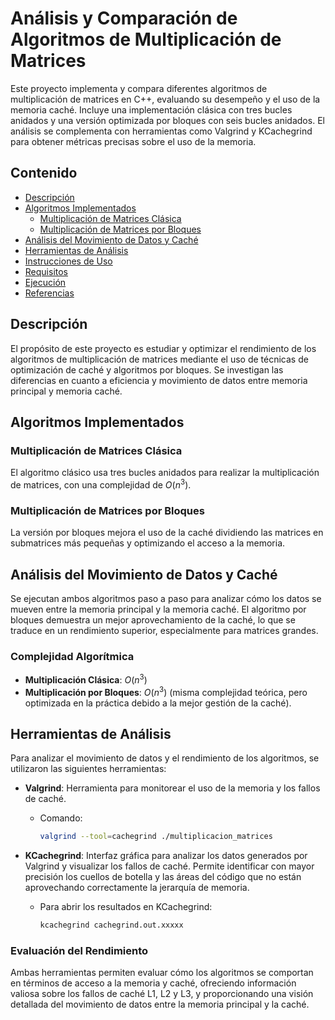 # Análisis y Comparación de Algoritmos de Multiplicación de Matrices

Este proyecto implementa y compara diferentes algoritmos de multiplicación de matrices en C++, evaluando su desempeño y el uso de la memoria caché. Incluye una implementación clásica con tres bucles anidados y una versión optimizada por bloques con seis bucles anidados. El análisis se complementa con herramientas como Valgrind y KCachegrind para obtener métricas precisas sobre el uso de la memoria.

## Contenido

- [Descripción](#descripción)
- [Algoritmos Implementados](#algoritmos-implementados)
  - [Multiplicación de Matrices Clásica](#multiplicación-de-matrices-clásica)
  - [Multiplicación de Matrices por Bloques](#multiplicación-de-matrices-por-bloques)
- [Análisis del Movimiento de Datos y Caché](#análisis-del-movimiento-de-datos-y-caché)
- [Herramientas de Análisis](#herramientas-de-análisis)
- [Instrucciones de Uso](#instrucciones-de-uso)
- [Requisitos](#requisitos)
- [Ejecución](#ejecución)
- [Referencias](#referencias)

## Descripción

El propósito de este proyecto es estudiar y optimizar el rendimiento de los algoritmos de multiplicación de matrices mediante el uso de técnicas de optimización de caché y algoritmos por bloques. Se investigan las diferencias en cuanto a eficiencia y movimiento de datos entre memoria principal y memoria caché.

## Algoritmos Implementados

### Multiplicación de Matrices Clásica
El algoritmo clásico usa tres bucles anidados para realizar la multiplicación de matrices, con una complejidad de $O(n^3)$.

### Multiplicación de Matrices por Bloques
La versión por bloques mejora el uso de la caché dividiendo las matrices en submatrices más pequeñas y optimizando el acceso a la memoria.
## Análisis del Movimiento de Datos y Caché

Se ejecutan ambos algoritmos paso a paso para analizar cómo los datos se mueven entre la memoria principal y la memoria caché. El algoritmo por bloques demuestra un mejor aprovechamiento de la caché, lo que se traduce en un rendimiento superior, especialmente para matrices grandes.

### Complejidad Algorítmica

- **Multiplicación Clásica**: $O(n^3)$
- **Multiplicación por Bloques**: $O(n^3)$ (misma complejidad teórica, pero optimizada en la práctica debido a la mejor gestión de la caché).

## Herramientas de Análisis

Para analizar el movimiento de datos y el rendimiento de los algoritmos, se utilizaron las siguientes herramientas:

- **Valgrind**: Herramienta para monitorear el uso de la memoria y los fallos de caché.
  - Comando: 
    ```bash
    valgrind --tool=cachegrind ./multiplicacion_matrices
    ```

- **KCachegrind**: Interfaz gráfica para analizar los datos generados por Valgrind y visualizar los fallos de caché. Permite identificar con mayor precisión los cuellos de botella y las áreas del código que no están aprovechando correctamente la jerarquía de memoria.

  - Para abrir los resultados en KCachegrind:
    ```bash
    kcachegrind cachegrind.out.xxxxx
    ```

### Evaluación del Rendimiento

Ambas herramientas permiten evaluar cómo los algoritmos se comportan en términos de acceso a la memoria y caché, ofreciendo información valiosa sobre los fallos de caché L1, L2 y L3, y proporcionando una visión detallada del movimiento de datos entre la memoria principal y la caché.

